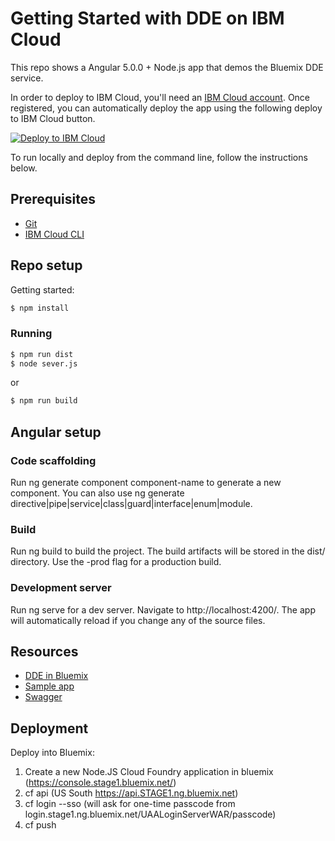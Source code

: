 # Getting Started with DDE on IBM Cloud

This repo shows a Angular 5.0.0 + Node.js app that demos the Bluemix DDE service.


 In order to deploy to IBM Cloud, you'll need an [IBM Cloud account](https://console.stage1.ng.bluemix.net/registration/). Once registered, you can automatically deploy the app using the following deploy to IBM Cloud button.

 [![Deploy to IBM Cloud](https://bluemix.net/deploy/button.png)](https://console.stage1.bluemix.net/devops/setup/deploy?repository=https://github.ibm.com/GearBox/DDE-ang-node-test&repository_token=a623cbb1534c9f30fb0199bc9ac57e8d3f91afa6&branch=master)

 To run locally and deploy from the command line, follow the instructions below.

 ## Prerequisites

 * [Git](https://git-scm.com/downloads)
 * [IBM Cloud CLI](https://console.stage1.bluemix.net/docs/cli/reference/bluemix_cli/all_versions.html#bluemix-cli-installer-downloads)


## Repo setup

Getting started:

```bash
$ npm install
```

### Running

```bash
$ npm run dist
$ node sever.js
```
or

```bash
$ npm run build
```

## Angular setup

### Code scaffolding
Run ng generate component component-name to generate a new component. You can also use ng generate directive|pipe|service|class|guard|interface|enum|module.

### Build
Run ng build to build the project. The build artifacts will be stored in the dist/ directory. Use the -prod flag for a production build.

### Development server

Run ng serve for a dev server. Navigate to http://localhost:4200/. The app will automatically reload if you change any of the source files.

## Resources

* [DDE in Bluemix](https://console-regional.stage1.ng.bluemix.net/docs/services/dynamic-dashboard-embedded/index.html#overview-of-dynamic-dashboard-embedded)
* [Sample app](https://ddetest-us-south.analytics.ibm.com/daas/DashboardAPI.html)
* [Swagger](https://ddetest-us-south.analytics.ibm.com/api-docs)

## Deployment

Deploy into Bluemix:
1. Create a new Node.JS Cloud Foundry application in bluemix (https://console.stage1.bluemix.net/)
1. cf api <API-endpoint> (US South https://api.STAGE1.ng.bluemix.net)
1. cf login --sso (will ask for one-time passcode from login.stage1.ng.bluemix.net/UAALoginServerWAR/passcode)
1. cf push
